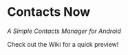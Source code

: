 Contacts Now
======================
_A Simple Contacts Manager for Android_

Check out the Wiki for a quick preview!
